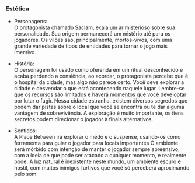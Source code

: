 ### Estética

- Personagens: <br>
    O protagonista chamado Saclam, exala um ar misterioso sobre sua personalidade. Sua origem permanecerá um mistério
  até para os jogadores.
  Os vilões são, principalmente, mortos-vivos, com uma grande variedade de tipos de entidades
  para tornar o jogo mais imersivo.

- História: <br>
    O personagem foi usado como oferenda em um ritual desconhecido e acaba perdendo a consiência,
  ao acordar, o protagonista percebe que é o hospital da cidade, mas algo não parece certo. Você deve explorar a cidade
  e desvendar o que está acontecendo naquele lugar. Lembre-se que os recursos são limitados e haverá momentos que você deve optar
  por lutar o fugir. Nessa cidade estranha, existem diversos segredos que podem dar pistas sobre o local que você se encontra ou te dar alguma vantagem de sobrevivência.
    A exploração é muito importante, os itens secretos podem direcionar o jogador à finais alternativos.


- Sentidos: <br>
      A Place Between irá explorar o medo e o suspense, usando-os como ferramenta para guiar o jogador para locais importantes
      O ambiente será mórbido com intenção de manter o jogador sempre apreensivo, com a ideia de que pode ser atacado a qualquer momento, e realmente pode.
      A luz natural é inexistente neste mundo, um ambiente escuro e hostil, com muitos inimigos furtivos que você só perceberá aproximando pelo som.

